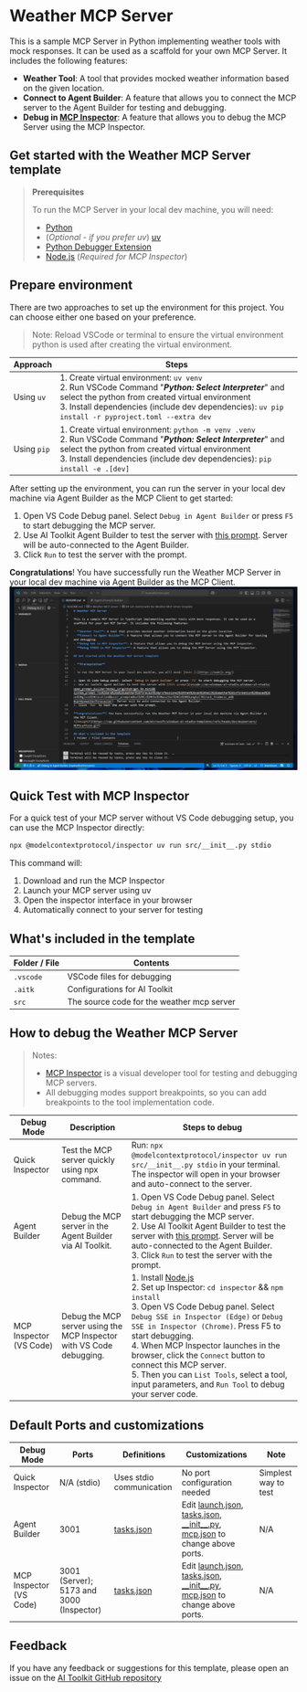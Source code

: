 # Weather MCP Server

This is a sample MCP Server in Python implementing weather tools with mock responses. It can be used as a scaffold for your own MCP Server. It includes the following features: 

- **Weather Tool**: A tool that provides mocked weather information based on the given location.
- **Connect to Agent Builder**: A feature that allows you to connect the MCP server to the Agent Builder for testing and debugging.
- **Debug in [MCP Inspector](https://github.com/modelcontextprotocol/inspector)**: A feature that allows you to debug the MCP Server using the MCP Inspector.

## Get started with the Weather MCP Server template

> **Prerequisites**
>
> To run the MCP Server in your local dev machine, you will need:
>
> - [Python](https://www.python.org/)
> - (*Optional - if you prefer uv*) [uv](https://github.com/astral-sh/uv)
> - [Python Debugger Extension](https://marketplace.visualstudio.com/items?itemName=ms-python.debugpy)
> - [Node.js](https://nodejs.org/) (*Required for MCP Inspector*)

## Prepare environment

There are two approaches to set up the environment for this project. You can choose either one based on your preference.

> Note: Reload VSCode or terminal to ensure the virtual environment python is used after creating the virtual environment.

| Approach | Steps |
| -------- | ----- |
| Using `uv` | 1. Create virtual environment: `uv venv` <br>2. Run VSCode Command "***Python: Select Interpreter***" and select the python from created virtual environment <br>3. Install dependencies (include dev dependencies): `uv pip install -r pyproject.toml --extra dev` |
| Using `pip` | 1. Create virtual environment: `python -m venv .venv` <br>2. Run VSCode Command "***Python: Select Interpreter***" and select the python from created virtual environment<br>3. Install dependencies (include dev dependencies): `pip install -e .[dev]` | 

After setting up the environment, you can run the server in your local dev machine via Agent Builder as the MCP Client to get started:
1. Open VS Code Debug panel. Select `Debug in Agent Builder` or press `F5` to start debugging the MCP server.
2. Use AI Toolkit Agent Builder to test the server with [this prompt](vscode://ms-windows-ai-studio.windows-ai-studio/open_prompt_builder?model_id=github/gpt-4o-mini&system_prompt=You%20are%20a%20weather%20forecast%20professional%20that%20can%20tell%20weather%20information%20based%20on%20given%20location&user_prompt=What%20is%20the%20weather%20in%20Shanghai?&track_from=vsc_md&mcp=calculadoramcp). Server will be auto-connected to the Agent Builder.
3. Click `Run` to test the server with the prompt.

**Congratulations**! You have successfully run the Weather MCP Server in your local dev machine via Agent Builder as the MCP Client.
![DebugMCP](https://raw.githubusercontent.com/microsoft/windows-ai-studio-templates/refs/heads/dev/mcpServers/mcp_debug.gif)

## Quick Test with MCP Inspector

For a quick test of your MCP server without VS Code debugging setup, you can use the MCP Inspector directly:

```bash
npx @modelcontextprotocol/inspector uv run src/__init__.py stdio
```

This command will:
1. Download and run the MCP Inspector
2. Launch your MCP server using uv
3. Open the inspector interface in your browser
4. Automatically connect to your server for testing

## What's included in the template

| Folder / File| Contents                                     |
| ------------ | -------------------------------------------- |
| `.vscode`    | VSCode files for debugging                   |
| `.aitk`      | Configurations for AI Toolkit                |
| `src`        | The source code for the weather mcp server   |

## How to debug the Weather MCP Server

> Notes:
> - [MCP Inspector](https://github.com/modelcontextprotocol/inspector) is a visual developer tool for testing and debugging MCP servers.
> - All debugging modes support breakpoints, so you can add breakpoints to the tool implementation code.

| Debug Mode | Description | Steps to debug |
| ---------- | ----------- | --------------- |
| Quick Inspector | Test the MCP server quickly using npx command. | Run: `npx @modelcontextprotocol/inspector uv run src/__init__.py stdio` in your terminal. The inspector will open in your browser and auto-connect to the server. |
| Agent Builder | Debug the MCP server in the Agent Builder via AI Toolkit. | 1. Open VS Code Debug panel. Select `Debug in Agent Builder` and press `F5` to start debugging the MCP server.<br>2. Use AI Toolkit Agent Builder to test the server with [this prompt](vscode://ms-windows-ai-studio.windows-ai-studio/open_prompt_builder?model_id=github/gpt-4o-mini&system_prompt=You%20are%20a%20weather%20forecast%20professional%20that%20can%20tell%20weather%20information%20based%20on%20given%20location&user_prompt=What%20is%20the%20weather%20in%20Shanghai?&track_from=vsc_md&mcp=calculadoramcp). Server will be auto-connected to the Agent Builder.<br>3. Click `Run` to test the server with the prompt. |
| MCP Inspector (VS Code) | Debug the MCP server using the MCP Inspector with VS Code debugging. | 1. Install [Node.js](https://nodejs.org/)<br> 2. Set up Inspector: `cd inspector` && `npm install` <br> 3. Open VS Code Debug panel. Select `Debug SSE in Inspector (Edge)` or `Debug SSE in Inspector (Chrome)`. Press F5 to start debugging.<br> 4. When MCP Inspector launches in the browser, click the `Connect` button to connect this MCP server.<br> 5. Then you can `List Tools`, select a tool, input parameters, and `Run Tool` to debug your server code.<br> |

## Default Ports and customizations

| Debug Mode | Ports | Definitions | Customizations | Note |
| ---------- | ----- | ------------ | -------------- |-------------- |
| Quick Inspector | N/A (stdio) | Uses stdio communication | No port configuration needed | Simplest way to test |
| Agent Builder | 3001 | [tasks.json](.vscode/tasks.json) | Edit [launch.json](.vscode/launch.json), [tasks.json](.vscode/tasks.json), [\_\_init\_\_.py](src/__init__.py), [mcp.json](.aitk/mcp.json) to change above ports. | N/A |
| MCP Inspector (VS Code) | 3001 (Server); 5173 and 3000 (Inspector) | [tasks.json](.vscode/tasks.json) | Edit [launch.json](.vscode/launch.json), [tasks.json](.vscode/tasks.json), [\_\_init\_\_.py](src/__init__.py), [mcp.json](.aitk/mcp.json) to change above ports.| N/A |

## Feedback

If you have any feedback or suggestions for this template, please open an issue on the [AI Toolkit GitHub repository](https://github.com/microsoft/vscode-ai-toolkit/issues)
